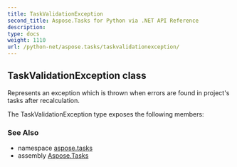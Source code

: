 ```yaml
---
title: TaskValidationException
second_title: Aspose.Tasks for Python via .NET API Reference
description: 
type: docs
weight: 1110
url: /python-net/aspose.tasks/taskvalidationexception/
---
```


## TaskValidationException class

Represents an exception which is thrown when errors are found in project's tasks after recalculation.

The TaskValidationException type exposes the following members:

### See Also

* namespace [aspose.tasks](/tasks/python-net/aspose.tasks/)
* assembly [Aspose.Tasks](/tasks/python-net/)

